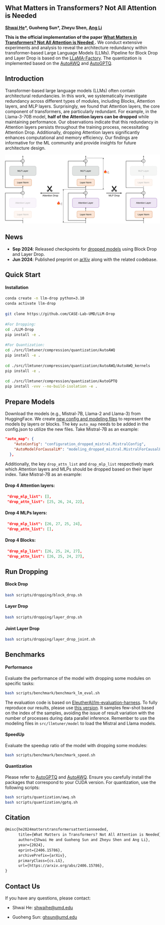 ## What Matters in Transformers? Not All Attention is Needed

**[Shwai He](https://shwai-he.github.io/)\*, Guoheng Sun\*, Zheyu Shen, [Ang Li](https://www.ang-li.com/)**

**This is the official implementation of the paper [What Matters in Transformers? Not All Attention is Needed
](https://arxiv.org/abs/2406.15786).** We conduct extensive experiments and analysis to reveal the architecture redundancy within transformer-based Large Language Models (LLMs). 
Pipeline for Block Drop and Layer Drop is based on the [LLaMA-Factory](https://github.com/hiyouga/LLaMA-Factory).
The quantization is implemented based on the [AutoAWQ](https://github.com/casper-hansen/AutoAWQ) and [AutoGPTQ](https://github.com/AutoGPTQ/AutoGPTQ).

## Introduction
Transformer-based large language models (LLMs) often contain architectural redundancies. In this work, we systematically investigate redundancy across different types of modules, including Blocks, Attention layers, and MLP layers. Surprisingly, we found that Attention layers, the core component of transformers, are particularly redundant. For example, in the Llama-3-70B model, **half of the Attention layers can be dropped** while maintaining performance. 
Our observations indicate that this redundancy in Attention layers persists throughout the training process, necessitating Attention Drop.
Additionally, dropping Attention layers significantly enhances computational and memory efficiency. 
Our findings are informative for the ML community and provide insights for future architecture design.

![Layer-Drop.svg](Layer_Drop.svg)

## News
- **Sep 2024**: Released checkpoints for [dropped models](https://huggingface.co/collections/LLM-Drop/llm-drop-66dde616140f04eb18424a0a) using Block Drop and Layer Drop.  
- **Jun 2024**: Published preprint on [arXiv](https://arxiv.org/abs/2406.15786) along with the related codebase.


## Quick Start

#### Installation

```bash
conda create -n llm-drop python=3.10
conda activate llm-drop

git clone https://github.com/CASE-Lab-UMD/LLM-Drop

#For Dropping:
cd ./LLM-Drop
pip install -e .

#For Quantization:
cd ./src/llmtuner/compression/quantization/AutoAWQ
pip install -e .

cd ./src/llmtuner/compression/quantization/AutoAWQ/AutoAWQ_kernels
pip install -e .

cd ./src/llmtuner/compression/quantization/AutoGPTQ
pip install -vvv --no-build-isolation -e .
```

## Prepare Models
Download the models (e.g., Mistral-7B, Llama-2 and Llama-3) from HuggingFace. We create [new config and modeling files](https://github.com/Shwai-He/LLM-Drop/tree/main/src/llmtuner/compression/prune/models) to represent the models by layers or blocks. 
The key ``auto_map`` needs to be added in the config.json to utilize the new files. 
Take Mistral-7B as an example: 
```json
"auto_map": {
    "AutoConfig": "configuration_dropped_mistral.MistralConfig",
    "AutoModelForCausalLM": "modeling_dropped_mistral.MistralForCausalLM"
  },
```
Additionally, the key ``drop_attn_list`` and ``drop_mlp_list`` respectively mark which Attention layers and MLPs should be dropped based on their layer index. Take Mistral-7B as an example: 

#### Drop 4 Attention layers:
```json
 "drop_mlp_list": [],
 "drop_attn_list": [25, 26, 24, 22],
```
#### Drop 4 MLPs layers:
```json
 "drop_mlp_list": [26, 27, 25, 24],
 "drop_attn_list": [],
```
#### Drop 4 Blocks:
```json
 "drop_mlp_list": [26, 25, 24, 27],
 "drop_attn_list": [26, 25, 24, 27],
```

## Run Dropping

#### Block Drop
```bash
bash scripts/dropping/block_drop.sh
```

#### Layer Drop
```bash
bash scripts/dropping/layer_drop.sh
```

#### Joint Layer Drop
```bash
bash scripts/dropping/layer_drop_joint.sh
```

## Benchmarks
#### Performance
Evaluate the performance of the model with dropping some modules on specific tasks:
```bash
bash scripts/benchmark/benchmark_lm_eval.sh
```

The evaluation code is based on [EleutherAI/lm-evaluation-harness](https://github.com/EleutherAI/lm-evaluation-harness). To fully reproduce our results, please use [this version](https://github.com/s1ghhh/lm-evaluation-harness). It samples few-shot based on the index of the samples, avoiding the issue of result variation with the number of processes during data parallel inference.
Remember to use the modeling files in `src/llmtuner/model` to load the Mistral and Llama models.

#### SpeedUp
Evaluate the speedup ratio of the model with dropping some modules:
```bash
bash scripts/benchmark/benchmark_speed.sh
```

#### Quantization
Please refer to [AutoGPTQ](https://github.com/AutoGPTQ/AutoGPTQ) and [AutoAWQ](https://github.com/casper-hansen/AutoAWQ). Ensure you carefully install the packages that correspond to your CUDA version.
For quantization, use the following scripts:
```bash
bash scripts/quantization/awq.sh
bash scripts/quantization/gptq.sh
```

[//]: # (## Experiments)

## Citation

```latex
@misc{he2024matterstransformersattentionneeded,
      title={What Matters in Transformers? Not All Attention is Needed}, 
      author={Shwai He and Guoheng Sun and Zheyu Shen and Ang Li},
      year={2024},
      eprint={2406.15786},
      archivePrefix={arXiv},
      primaryClass={cs.LG},
      url={https://arxiv.org/abs/2406.15786}, 
}
```

## Contact Us

If you have any questions, please contact:

- Shwai He: shwaihe@umd.edu

- Guoheng Sun: ghsun@umd.edu